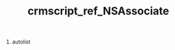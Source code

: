 ﻿---
title: crmscript_ref_NSAssociate
description: NSAssociate
intellisense: Void.NSAssociate
keywords: NSAssociate
so.topic: reference
---



1. autolist 


